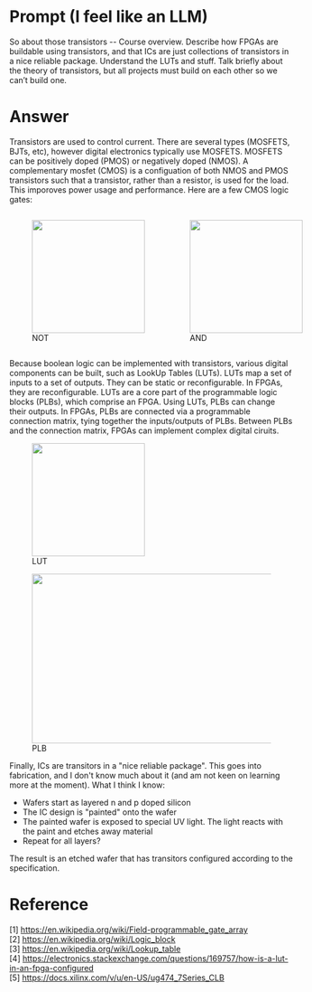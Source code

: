# Prompt (I feel like an LLM)

So about those transistors -- Course overview. Describe how FPGAs are buildable using transistors, and that ICs are just collections of transistors in a nice reliable package. Understand the LUTs and stuff. Talk briefly about the theory of transistors, but all projects must build on each other so we can’t build one.

# Answer

Transistors are used to control current. There are several types (MOSFETS, BJTs, etc), however digital electronics typically use MOSFETS. MOSFETS can be positively doped (PMOS) or negatively doped (NMOS). A complementary mosfet (CMOS) is a configuation of both NMOS and PMOS transistors such that a transistor, rather than a resistor, is used for the load. This imporoves power usage and performance. Here are a few CMOS logic gates:


<div style="display: flex; justify-content: space-between;">
    <figure>
        <img src="https://www.elprocus.com/wp-content/uploads/CMOS-Inverter-Circuit.png" width="200" height="200">
        <figcaption>NOT</figcaption>
    </figure>
    <figure>
        <img src="https://i.stack.imgur.com/LOYtw.png" width="200" height="200">
        <figcaption>AND</figcaption>
    </figure>
</div>


Because boolean logic can be implemented with transistors, various digital components can be built, such as LookUp Tables (LUTs). LUTs map a set of inputs to a set of outputs. They can be static or reconfigurable. In FPGAs, they are reconfigurable. LUTs are a core part of the programmable logic blocks (PLBs), which comprise an FPGA. Using LUTs, PLBs can change their outputs. In FPGAs, PLBs are connected via a programmable connection matrix, tying together the inputs/outputs of PLBs. Between PLBs and the connection matrix, FPGAs can implement complex digital ciruits.

<figure>
    <img src="https://www.researchgate.net/publication/254060327/figure/fig1/AS:616476935483392@1523990963075/A-two-input-lookup-table-LUT.png" width="200" height="200">
    <figcaption>LUT</figcaption>
</figure>


<figure>
    <img src="https://upload.wikimedia.org/wikipedia/commons/1/1c/FPGA_cell_example.png" width="600" height="300">
    <figcaption>PLB</figcaption>
</figure>

Finally, ICs are transitors in a "nice reliable package". This goes into fabrication, and I don't know much about it (and am not keen on learning more at the moment). What I think I know:
- Wafers start as layered n and p doped silicon
- The IC design is "painted" onto the wafer
- The painted wafer is exposed to special UV light. The light reacts with the paint and etches away material
- Repeat for all layers?

The result is an etched wafer that has transitors configured according to the specification.

# Reference

[1] https://en.wikipedia.org/wiki/Field-programmable_gate_array<br>
[2] https://en.wikipedia.org/wiki/Logic_block<br>
[3] https://en.wikipedia.org/wiki/Lookup_table<br>
[4] https://electronics.stackexchange.com/questions/169757/how-is-a-lut-in-an-fpga-configured <br>
[5] https://docs.xilinx.com/v/u/en-US/ug474_7Series_CLB<br>